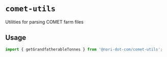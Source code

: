 # `comet-utils`

Utilities for parsing COMET farm files

## Usage

```ts
import { getGrandfatherableTonnes } from '@nori-dot-com/comet-utils';
```
